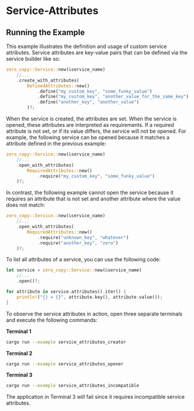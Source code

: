 # Service-Attributes

## Running the Example

This example illustrates the definition and usage of custom service attributes. Service attributes
are key-value pairs that can be defined via the service builder like so:

```rust
zero_copy::Service::new(&service_name)
    //...
    .create_with_attributes(
        DefinedAttributes::new()
            .define("my_custom_key", "some_funky_value")
            .define("my_custom_key", "another_value_for_the_same_key")
            .define("another_key", "another_value")
        )?;
```

When the service is created, the attributes are set. When the service is opened, these attributes
are interpreted as requirements. If a required attribute is not set, or if its value differs, the
service will not be opened. For example, the following service can be opened because it matches a
attribute defined in the previous example:

```rust
zero_copy::Service::new(&service_name)
    //...
    .open_with_attributes(
        RequiredAttributes::new()
            .require("my_custom_key", "some_funky_value")
    )?;
```

In contrast, the following example cannot open the service because it requires an attribute that
is not set and another attribute where the value does not match:

```rust
zero_copy::Service::new(&service_name)
    //...
    .open_with_attributes(
        RequiredAttributes::new()
            .require("unknown_key", "whatever")
            .require("another_key", "zero")
    )?;
```

To list all attributes of a service, you can use the following code:

```rust
let service = zero_copy::Service::new(&service_name)
    //...
    .open()?;

for attribute in service.attributes().iter() {
    println!("{} = {}", attribute.key(), attribute.value());
}
```

To observe the service attributes in action, open three separate terminals and execute the following commands:

**Terminal 1**

```sh
cargo run --example service_attributes_creator
```

**Terminal 2**

```sh
cargo run --example service_attributes_opener
```

**Terminal 3**

```sh
cargo run --example service_attributes_incompatible
```

The application in Terminal 3 will fail since it requires incompatible service attributes.
